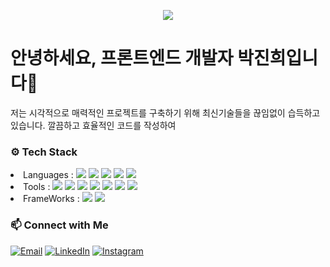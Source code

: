 <p align='center'>
    <img src="https://capsule-render.vercel.app/api?type=waving&color=random&height=300&section=header&text=Hello👋&fontSize=90&animation=fadeIn&fontAlignY=38&descAlignY=51&descAlign=62"/>
</p>
<h1>안녕하세요, 프론트엔드 개발자 박진희입니다👋</h1>
<p>저는 시각적으로 매력적인 프로젝트를 구축하기 위해 최신기술들을 끊임없이 습득하고 있습니다. 깔끔하고 효율적인 코드를 작성하여 </p>

### ⚙️ Tech Stack
<p>
    <li>Languages : <img src="https://img.shields.io/badge/HTML5-E34F26?style=flat-square&logo=HTML5&logoColor=white"/> 
        <img src="https://img.shields.io/badge/CSS3-1572B6?style=flat-square&logo=CSS3&logoColor=white"/> 
        <img src="https://img.shields.io/badge/JavaScript-F7DF1E?style=flat-square&logo=JavaScript&logoColor=white"/> 
        <img src="https://img.shields.io/badge/Sass-CC6699?style=flat-square&logo=Sass&logoColor=white"/>
        <img src="https://img.shields.io/badge/typescript-3178C6?style=flat-square&logo=TypeScript&logoColor=white"/>
    </li>
    <li>Tools : <img src="https://img.shields.io/badge/Git-F05032?style=flat-square&logo=Git&logoColor=white"/> 
        <img src="https://img.shields.io/badge/GitLab-FC6D26?style=flat-square&logo=gitlab&logoColor=white"/> 
        <img src="https://img.shields.io/badge/github-181717?style=flat-square&logo=GitHub&logoColor=white"/> 
        <img src="https://img.shields.io/badge/eclipseide-2C2255?style=flat-square&logo=eclipseide&logoColor=white"/> 
        <img src="https://img.shields.io/badge/confluence-172B4D?style=flat-square&logo=Confluence&logoColor=white"/> 
        <img src="https://img.shields.io/badge/sourcetree-0052CC?style=flat-square&logo=Sourcetree&logoColor=white"/>
        <img src="https://img.shields.io/badge/bootstrap-7952B3?style=flat-square&logo=Bootstrap&logoColor=white"/>
    </li>
    <li>FrameWorks : <img src="https://img.shields.io/badge/React-61DAFB?style=flat-square&logo=React&logoColor=white"/> 
        <img src="https://img.shields.io/badge/Node.js-5FA04E?style=flat-square&logo=Node.js&logoColor=white"/></li>
</p>

### 📫 Connect with Me
[![Email](https://img.shields.io/badge/-Email-D14836?style=flat&logo=Gmail&logoColor=white)](mailto:seahee422@gmail.com) 
[![LinkedIn](https://img.shields.io/badge/-LinkedIn-0077B5?style=flat&logo=LinkedIn&logoColor=white)](https://www.linkedin.com/in/%EC%A7%84%ED%9D%AC-%EB%B0%95-667b17263/) 
[![Instagram](https://img.shields.io/badge/-Instagram-FF0069?style=flat&logo=Instagram&logoColor=white)](https://www.instagram.com/dev_j__?igsh=YnNuNHo4aXdxZXR6&utm_source=qr) 


